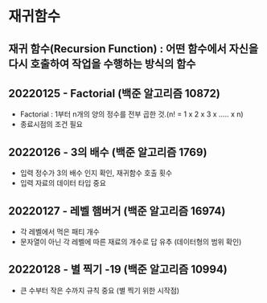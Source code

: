 
# 재귀함수 
## 재귀 함수(Recursion Function) : 어떤 함수에서 자신을 다시 호출하여 작업을 수행하는 방식의 함수

## 20220125 - Factorial (백준 알고리즘 10872) 
- Factorial : 1부터 n개의 양의 정수를 전부 곱한 것.(n! = 1 x 2 x 3 x ..... x n)
- 종료시점의 조건 필요

## 20220126 - 3의 배수 (백준 알고리즘 1769) 
- 입력 정수가 3의 배수 인지 확인, 재귀함수 호출 횟수 
- 입력 자료의 데이터 타입 중요

## 20220127 - 레벨 햄버거 (백준 알고리즘 16974)  
- 각 레벨에서 먹은 패티 개수
- 문자열이 아닌 각 레벨에 따른 재료의 개수로 답 유추 (데이터형의 범위 확인)

## 20220128 - 별 찍기 -19 (백준 알고리즘 10994)
- 큰 수부터 작은 수까지 규칙 중요 (별 찍기 위한 시작점)